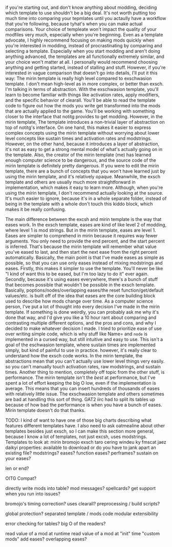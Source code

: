 if you're starting out, and don't know anything about modding, deciding which template to use shouldn't be a big deal. It's not worth putting too much time into comparing your tepmlates until you actaully have a workflow that you're following, because tyhat's when you can make actual comparisons. Your choice of templeate won't impact the quality of your modfiles very much, especially when you're beginning. Even as a template advocate, I highly recommend focusing on making mods quickly when you're interested in modding, instead of procrastinating by comparing and selecting a template. Especially when you start modding and aren't doing anything advanced, the templates are all functionally extremely similar, and your choice won't matter at all. I personally would recommend choosing anything and getting started, instead of stalling and stuff. However, if you're interested in vague comparison that doesn't go into details, I'll put it this way:
The mirin template is really high level compared to exschwasion template. I don't mean high-level as in more complex, or better than exsch. I'm talking in terms of abstraction. With the exschwasion template, you'll learn to become familiar with things like activation rates, apply modifiers, and the specific behavior of clearall. You'll be able to read the template code to figure out how the mods you write get transformed into the mods that are actually applied to the game. You'll be working with something closer to the interface that notitg provides to get modding. However, in the mirin template, The template introduces a non-trivial layer of abstraction on top of notitg's interface. On one hand, this makes it easier to express complex concepts using the mirin template without worrying about lower level concepts like sustain times and activation rates and modstrings. However, on the other hand, because it introduces a layer of abstraction, it's not as easy to get a strong mental model of what's actually going on in the template. Also, the creator of the mirin template (me) has learned enough computer science to be dangerous, and the source code of the mirin template is definitely pretty dangerous. If you were to edit the mirin template, there are a bunch of concepts that you won't have learned just by using the mirin template, and it's relatively opaque. Meanwhile, the exsch template and others are usually much more straightforward in implementation, which makes it easy to learn more. Although, when you're using the mirin template, I don't recommend actually looking at the source. It's much easier to ignore, because it's in a whole separate folder, instead of being in the template with a whole don't touch this kiddo block, which makes it be really confusing.


The main difference between the excsh and mirin template is the way that eases work. In the exsch template, eases are kind of like level 2 of modding, where level 1 is mod strings. But in the mirin template, eases are level 1. Eases are simpler to comprehend in mirin because it requires way fewer arguments. You only need to provide the end percent, and the start percent is inferred. That's because the mirin template will remember what value you've eased to last, and then start the next ease from the right percent automatically. Basically, the main point is that I've made eases as simple as possible, so that you can use only eases instead of mixing modstrings and eases. Firstly, this makes it simpler to use the template. You'll never be like "I kind of want this to be eased, but I'm too lazy to do it" ever again. Secondly, because it's using eases everywhere, there's a bunch of stuff that becomes possible that wouldn't be possible in the exsch template. Basically, poptions/nodes/overlapping eases/the reset function/get/default values/etc. is built off of the idea that eases are the core building block used to describe how mods change over time. As a computer science person, I've put a lot of thought into every decision I've made in the mirin template. If something is done weirdly, you can probably ask me why it's done that way, and I'd give you like a 10 hour rant about comparing and contrasting multiple different options, and the pros and cons, and why I decided to make whatever decision I made. I tried to prioritize ease of use over writing simple code, which is why stuff like Name= and `node` is implemented in a cursed way, but still intuitive and easy to use. This isn't a goal of the eschwasion template, where sustain times are implemented simply, but kind of painful to use in practice. however, it's really clear to understand how the exsch code works. In the mirin template, the abstractions mean that you can't actually use lower level things very easily.
so you can't manually touch activation rates, raw modstrings, and sustain times. Another thing to mention, completely off topic from the other stuff, is performance. The mirin template isn't the *best* at performance, but I've spent a lot of effort keeping the big O low, even if the implementation is average. This means that you can insert hundreds of thousands of eases with relatively little issue. The exschwasion template and others sometimes are bad at handling this sort of thing. GAT2 iirc had to split its tables up because of how bad the performance is when you have a bunch of eases. Mirin template doesn't do that thanks.

TODO: I kind of want to have one of those big charts describing what features different templates have. I also need to ask oatmealine about other templates besides just exsch, so I can make this section more general, because I know a lot of templates, not just excsh, uses modstrings.
Templates to look at: mirin bromojo exsch taro cering windeu ky fmscat jaez daikyi
properties:
available to download or do you have to jank apart an existing file?
modstrings?
eases?
function eases?
perframes?
sustain on your eases?

len or end?

OITG Compat?

directly write mods into table?
mod messages?
spellcards?
get support when you run into issues?

bromojo's timing correction?
uses clearall?
preprocessing / build scripts?

global protection?
separated template / mods code
modular extensibility

error checking for tables?
big O of the readers?

read value of a mod at runtime
read value of a mod at "init" time
"custom mods"
add eases?
overlapping eases?

